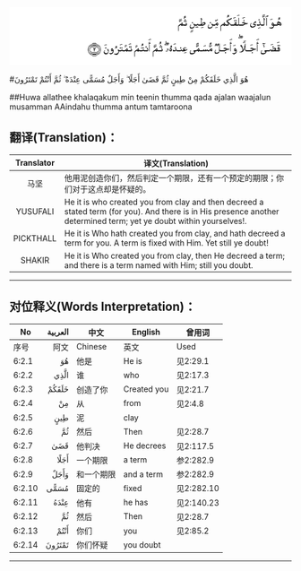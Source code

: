![006:002](images/006_002.gif)

#هُوَ الَّذِي خَلَقَكُمْ مِنْ طِينٍ ثُمَّ قَضَىٰ أَجَلًا ۖ وَأَجَلٌ مُسَمًّى عِنْدَهُ ۖ ثُمَّ أَنْتُمْ تَمْتَرُونَ  

##Huwa allathee khalaqakum min teenin thumma qada ajalan waajalun musamman AAindahu thumma antum tamtaroona  

## 翻译(Translation)：

| Translator | 译文(Translation)                                            |
| :--------: | ------------------------------------------------------------ |
|    马坚    | 他用泥创造你们，然后判定一个期限，还有一个预定的期限；你们对于这点却是怀疑的。 |
|  YUSUFALI  | He it is who created you from clay and then decreed a stated term (for you). And there is in His presence another determined term; yet ye doubt within yourselves!. |
| PICKTHALL  | He it is Who hath created you from clay, and hath decreed a term for you. A term is fixed with Him. Yet still ye doubt! |
|   SHAKIR   | He it is Who created you from clay, then He decreed a term; and there is a term named with Him; still you doubt. |

---

## 对位释义(Words Interpretation)：

| No   | العربية | 中文    | English | 曾用词 |
| ---- | ------: | ------- | ------- | ------ |
| 序号 |    阿文 | Chinese | 英文    | Used   |
| 6:2.1  | هُوَ     | 他是       | He is       | 见2:29.1   |
| 6:2.2  | الَّذِي   | 谁         | who         | 见2:17.3   |
| 6:2.3  | خَلَقَكُمْ  | 创造了你   | Created you | 见2:21.7   |
| 6:2.4  | مِنْ     | 从         | from        | 见2:4.8    |
| 6:2.5  | طِينٍ    | 泥      | clay        |            |
| 6:2.6  | ثُمَّ     | 然后       | Then        | 见2:28.7   |
| 6:2.7  | قَضَىٰ    | 他判决     | He decrees  | 见2:117.5  |
| 6:2.8  | أَجَلًا   | 一个期限   | a term      | 参2:282.9  |
| 6:2.9  | وَأَجَلٌ   | 和一个期限 | and a term  | 参2:282.9  |
| 6:2.10 | مُسَمًّى   | 固定的     | fixed       | 见2:282.10 |
| 6:2.11 | عِنْدَهُ   | 他有       | he has      | 见2:140.23 |
| 6:2.12 | ثُمَّ     | 然后       | Then        | 见2:28.7   |
| 6:2.13 | أَنْتُمْ   | 你们       | you         | 见2:85.2   |
| 6:2.14 | تَمْتَرُونَ | 你们怀疑   | you doubt   |            |

---
